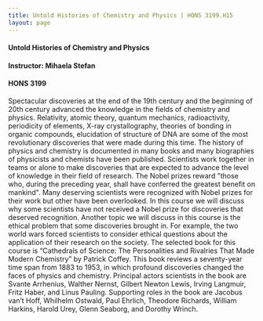 ```yaml
---
title: Untold Histories of Chemistry and Physics | HONS 3199.H15
layout: page
---
```


#### Untold Histories of Chemistry and Physics

#### Instructor: Mihaela Stefan

#### HONS 3199

Spectacular discoveries at the end of the 19th century and the beginning of 20th century advanced the knowledge in the fields of chemistry and physics. Relativity, atomic theory, quantum mechanics, radioactivity, periodicity of elements, X-ray crystallography, theories of bonding in organic compounds, elucidation of structure of DNA are some of the most revolutionary discoveries that were made during this time. The history of physics and chemistry is documented in many books and many biographies of physicists and chemists have been published. Scientists work together in teams or alone to make discoveries that are expected to advance the level of knowledge in their field of research. The Nobel prizes reward "those who, during the preceding year, shall have conferred the greatest benefit on mankind". Many deserving scientists were recognized with Nobel prizes for their work but other have been overlooked. In this course we will discuss why some scientists have not received a Nobel prize for discoveries that deserved recognition. Another topic we will discuss in this course is the ethical problem that some discoveries brought in. For example, the two world wars forced scientists to consider ethical questions about the application of their research on the society. The selected book for this course is “Cathedrals of Science: The Personalities and Rivalries That Made Modern Chemistry” by Patrick Coffey. This book reviews a seventy-year time span from 1883 to 1953, in which profound discoveries changed the faces of physics and chemistry. Principal actors scientists in the book are Svante Arrhenius, Walther Nernst, Gilbert Newton Lewis, Irving Langmuir, Fritz Haber, and Linus Pauling. Supporting roles in the book are Jacobus van’t Hoff, Whilhelm Ostwald, Paul Ehrlich, Theodore Richards, William Harkins, Harold Urey, Glenn Seaborg, and Dorothy Wrinch. 

